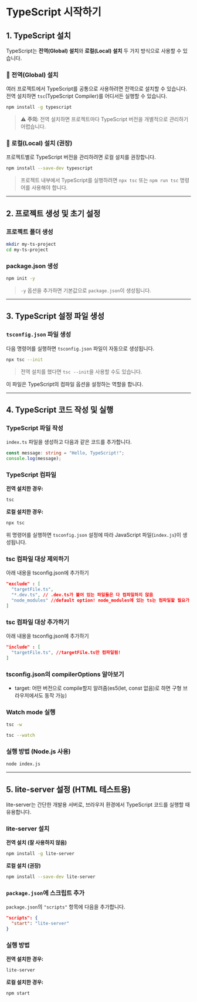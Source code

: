 # TypeScript 시작하기

## 1. TypeScript 설치

TypeScript는 **전역(Global) 설치**와 **로컬(Local) 설치** 두 가지 방식으로 사용할 수 있습니다.

### 🔹 전역(Global) 설치

여러 프로젝트에서 TypeScript를 공통으로 사용하려면 전역으로 설치할 수 있습니다.  
전역 설치하면 `tsc`(TypeScript Compiler)를 어디서든 실행할 수 있습니다.

```sh
npm install -g typescript
```

> ⚠️ **주의:** 전역 설치하면 프로젝트마다 TypeScript 버전을 개별적으로 관리하기 어렵습니다.

### 🔹 로컬(Local) 설치 **(권장)**

프로젝트별로 TypeScript 버전을 관리하려면 로컬 설치를 권장합니다.

```sh
npm install --save-dev typescript
```

> 프로젝트 내부에서 TypeScript를 실행하려면 `npx tsc` 또는 `npm run tsc` 명령어를 사용해야 합니다.

---

## 2. 프로젝트 생성 및 초기 설정

### 프로젝트 폴더 생성

```sh
mkdir my-ts-project
cd my-ts-project
```

### package.json 생성

```sh
npm init -y
```

> `-y` 옵션을 추가하면 기본값으로 `package.json`이 생성됩니다.

---

## 3. TypeScript 설정 파일 생성

### `tsconfig.json` 파일 생성

다음 명령어를 실행하면 `tsconfig.json` 파일이 자동으로 생성됩니다.

```sh
npx tsc --init
```

> 전역 설치를 했다면 `tsc --init`을 사용할 수도 있습니다.

이 파일은 TypeScript의 컴파일 옵션을 설정하는 역할을 합니다.

---

## 4. TypeScript 코드 작성 및 실행

### TypeScript 파일 작성

`index.ts` 파일을 생성하고 다음과 같은 코드를 추가합니다.

```ts
const message: string = "Hello, TypeScript!";
console.log(message);
```

### TypeScript 컴파일

**전역 설치한 경우:**

```sh
tsc
```

**로컬 설치한 경우:**

```sh
npx tsc
```

위 명령어를 실행하면 `tsconfig.json` 설정에 따라 JavaScript 파일(`index.js`)이 생성됩니다.

### tsc 컴파일 대상 제외하기

아래 내용을 tsconfig.json에 추가하기
```json
"exclude" : [
  "targetFile.ts",
  "*.dev.ts", // .dev.ts가 붙어 있는 파일들은 다 컴파일하지 않음
  "node_modules" //default option! node_modules에 있는 ts는 컴파일할 필요가 없다...!
]
```

### tsc 컴파일 대상 추가하기

아래 내용을 tsconfig.json에 추가하기
```json
"include" : [
  "targetFile.ts", //targetFile.ts만 컴파일됨!
]
```
### tsconfig.json의 compilerOptions 알아보기

- target: 어떤 버전으로 compile할지 알려줌(es5(let, const 없음)로 하면 구형 브라우저에서도 동작 가능)

### Watch mode 실행
```sh
tsc -w
```

```sh
tsc --watch
```

### 실행 방법 (Node.js 사용)

```sh
node index.js
```

---

## 5. lite-server 설정 (HTML 테스트용)

lite-server는 간단한 개발용 서버로, 브라우저 환경에서 TypeScript 코드를 실행할 때 유용합니다.

### lite-server 설치

**전역 설치 (잘 사용하지 않음)**

```sh
npm install -g lite-server
```

**로컬 설치 (권장)**

```sh
npm install --save-dev lite-server
```

### `package.json`에 스크립트 추가

`package.json`의 `"scripts"` 항목에 다음을 추가합니다.

```json
"scripts": {
  "start": "lite-server"
}
```

### 실행 방법

**전역 설치한 경우:**

```sh
lite-server
```

**로컬 설치한 경우:**

```sh
npm start
```
